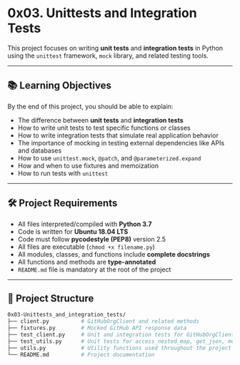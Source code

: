 # 0x03. Unittests and Integration Tests

This project focuses on writing **unit tests** and **integration tests** in Python using the `unittest` framework, `mock` library, and related testing tools.

---

## 📚 Learning Objectives

By the end of this project, you should be able to explain:

- The difference between **unit tests** and **integration tests**
- How to write unit tests to test specific functions or classes
- How to write integration tests that simulate real application behavior
- The importance of mocking in testing external dependencies like APIs and databases
- How to use `unittest.mock`, `@patch`, and `@parameterized.expand`
- How and when to use fixtures and memoization
- How to run tests with `unittest`

---

## 🛠️ Project Requirements

- All files interpreted/compiled with **Python 3.7**
- Code is written for **Ubuntu 18.04 LTS**
- Code must follow **pycodestyle (PEP8)** version 2.5
- All files are executable (`chmod +x filename.py`)
- All modules, classes, and functions include **complete docstrings**
- All functions and methods are **type-annotated**
- `README.md` file is mandatory at the root of the project

---

## 📂 Project Structure

```bash
0x03-Unittests_and_integration_tests/
├── client.py          # GitHubOrgClient and related methods
├── fixtures.py        # Mocked GitHub API response data
├── test_client.py     # Unit and integration tests for GitHubOrgClient
├── test_utils.py      # Unit tests for access_nested_map, get_json, memoize
├── utils.py           # Utility functions used throughout the project
└── README.md          # Project documentation
